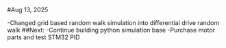
#Aug 13, 2025

-Changed grid based random walk simulation into differential drive random walk
##Next:
-Continue building python simulation base
-Purchase motor parts and test STM32 PID

